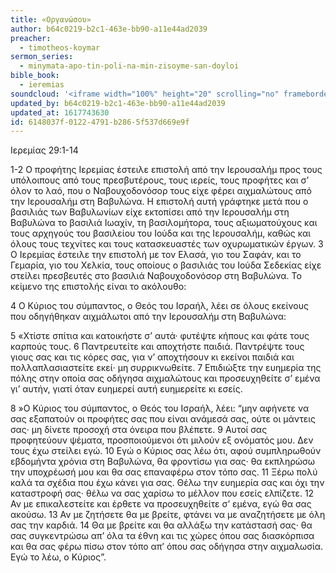 ```yaml
---
title: «Οργανώσου»
author: b64c0219-b2c1-463e-bb90-a11e44ad2039
preacher:
  - timotheos-koymar
sermon_series:
  - minymata-apo-tin-poli-na-min-zisoyme-san-doyloi
bible_book:
  - ieremias
soundcloud: '<iframe width="100%" height="20" scrolling="no" frameborder="no" allow="autoplay" src="https://w.soundcloud.com/player/?url=https%3A//api.soundcloud.com/tracks/738813535%3Fsecret_token%3Ds-jn3tI&color=%23ff5500&inverse=false&auto_play=false&show_user=true"></iframe>'
updated_by: b64c0219-b2c1-463e-bb90-a11e44ad2039
updated_at: 1617743630
id: 6148037f-0122-4791-b286-5f537d669e9f
---
```

Ιερεμίας 29:1-14

1-2 Ο προφήτης Ιερεμίας έστειλε επιστολή από την Ιερουσαλήμ προς τους υπόλοιπους από τους πρεσβυτέρους, τους ιερείς, τους προφήτες και σ’ όλον το λαό, που ο Ναβουχοδονόσορ τους είχε φέρει αιχμαλώτους από την Ιερουσαλήμ στη Βαβυλώνα. Η επιστολή αυτή γράφτηκε μετά που ο βασιλιάς των Βαβυλωνίων είχε εκτοπίσει από την Ιερουσαλήμ στη Βαβυλώνα το βασιλιά Ιωαχίν, τη βασιλομήτορα, τους αξιωματούχους και τους αρχηγούς του βασιλείου του Ιούδα και της Ιερουσαλήμ, καθώς και όλους τους τεχνίτες και τους κατασκευαστές των οχυρωματικών έργων. 3 Ο Ιερεμίας έστειλε την επιστολή με τον Ελασά, γιο του Σαφάν, και το Γεμαρία, γιο του Χελκία, τους οποίους ο βασιλιάς του Ιούδα Σεδεκίας είχε στείλει πρεσβευτές στο βασιλιά Ναβουχοδονόσορ στη Βαβυλώνα. Το κείμενο της επιστολής είναι το ακόλουθο:

4 Ο Κύριος του σύμπαντος, ο Θεός του Ισραήλ, λέει σε όλους εκείνους που οδηγήθηκαν αιχμάλωτοι από την Ιερουσαλήμ στη Βαβυλώνα:

5 «Χτίστε σπίτια και κατοικήστε σ’ αυτά· φυτέψτε κήπους και φάτε τους καρπούς τους. 6 Παντρευτείτε και αποχτήστε παιδιά. Παντρέψτε τους γιους σας και τις κόρες σας, για ν’ αποχτήσουν κι εκείνοι παιδιά και πολλαπλασιαστείτε εκεί· μη συρρικνωθείτε. 7 Επιδιώξτε την ευημερία της πόλης στην οποία σας οδήγησα αιχμαλώτους και προσευχηθείτε σ’ εμένα γι’ αυτήν, γιατί όταν ευημερεί αυτή ευημερείτε κι εσείς.

8 »Ο Κύριος του σύμπαντος, ο Θεός του Ισραήλ, λέει: “μην αφήνετε να σας εξαπατούν οι προφήτες σας που είναι ανάμεσά σας, ούτε οι μάντεις σας· μη δίνετε προσοχή στα όνειρα που βλέπετε. 9 Αυτοί σας προφητεύουν ψέματα, προσποιούμενοι ότι μιλούν εξ ονόματός μου. Δεν τους έχω στείλει εγώ. 10 Εγώ ο Κύριος σας λέω ότι, αφού συμπληρωθούν εβδομήντα χρόνια στη Βαβυλώνα, θα φροντίσω για σας· θα εκπληρώσω την υποχρέωσή μου και θα σας επαναφέρω στον τόπο σας. 11 Ξέρω πολύ καλά τα σχέδια που έχω κάνει για σας. Θέλω την ευημερία σας και όχι την καταστροφή σας· θέλω να σας χαρίσω το μέλλον που εσείς ελπίζετε. 12 Αν με επικαλεστείτε και έρθετε να προσευχηθείτε σ’ εμένα, εγώ θα σας ακούσω. 13 Αν με ζητήσετε θα με βρείτε, φτάνει να με αναζητήσετε με όλη σας την καρδιά. 14 Θα με βρείτε και θα αλλάξω την κατάστασή σας· θα σας συγκεντρώσω απ’ όλα τα έθνη και τις χώρες όπου σας διασκόρπισα και θα σας φέρω πίσω στον τόπο απ’ όπου σας οδήγησα στην αιχμαλωσία. Εγώ το λέω, ο Κύριος”.